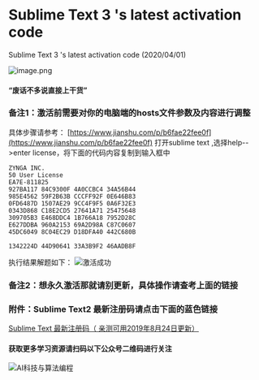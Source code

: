 # Sublime Text 3 's latest activation code
 Sublime Text 3 's latest activation code (2020/04/01)

![image.png](https://upload-images.jianshu.io/upload_images/15863171-418aadb6cbc16b19.png?imageMogr2/auto-orient/strip%7CimageView2/2/w/1240)
#### “废话不多说直接上干货”
### 备注1：激活前需要对你的电脑端的hosts文件参数及内容进行调整
具体步骤请参考：
[https://www.jianshu.com/p/b6fae22fee0f](https://www.jianshu.com/p/b6fae22fee0f)
打开sublime text ,选择help-->enter license，将下面的代码内容复制到输入框中
```
ZYNGA INC.
50 User License
EA7E-811825
927BA117 84C9300F 4A0CCBC4 34A56B44
985E4562 59F2B63B CCCFF92F 0E646B83
0FD6487D 1507AE29 9CC4F9F5 0A6F32E3
0343D868 C18E2CD5 27641A71 25475648
309705B3 E468DDC4 1B766A18 7952D28C
E627DDBA 960A2153 69A2D98A C87C0607
45DC6049 8C04EC29 D18DFA40 442C680B

1342224D 44D90641 33A3B9F2 46AADB8F
```

执行结果解题如下：
![激活成功](https://upload-images.jianshu.io/upload_images/15863171-68b125f633ef4e97.PNG?imageMogr2/auto-orient/strip%7CimageView2/2/w/1240)

### 备注2：想永久激活那就请别更新，具体操作请查考上面的链接

### 附件：Sublime Text2  最新注册码请点击下面的蓝色链接
[Sublime Text  最新注册码（ 亲测可用2019年8月24日更新）](https://www.jianshu.com/p/b6fae22fee0f)
#### 获取更多学习资源请扫码以下公众号二维码进行关注
![AI科技与算法编程](https://upload-images.jianshu.io/upload_images/15863171-707fa71de174ba5f.jpg?imageMogr2/auto-orient/strip%7CimageView2/2/w/1240)
